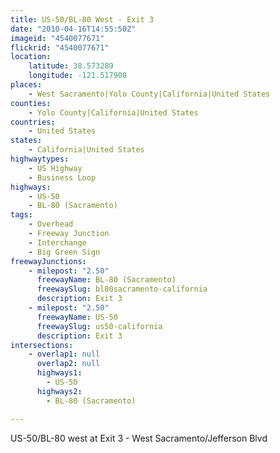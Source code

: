 ```yaml
---
title: US-50/BL-80 West - Exit 3
date: "2010-04-16T14:55:50Z"
imageid: "4540077671"
flickrid: "4540077671"
location:
    latitude: 38.573289
    longitude: -121.517908
places:
    - West Sacramento|Yolo County|California|United States
counties:
    - Yolo County|California|United States
countries:
    - United States
states:
    - California|United States
highwaytypes:
    - US Highway
    - Business Loop
highways:
    - US-50
    - BL-80 (Sacramento)
tags:
    - Overhead
    - Freeway Junction
    - Interchange
    - Big Green Sign
freewayJunctions:
    - milepost: "2.50"
      freewayName: BL-80 (Sacramento)
      freewaySlug: bl80sacramento-california
      description: Exit 3
    - milepost: "2.50"
      freewayName: US-50
      freewaySlug: us50-california
      description: Exit 3
intersections:
    - overlap1: null
      overlap2: null
      highways1:
        - US-50
      highways2:
        - BL-80 (Sacramento)

---
```

US-50/BL-80 west at Exit 3 - West Sacramento/Jefferson Blvd